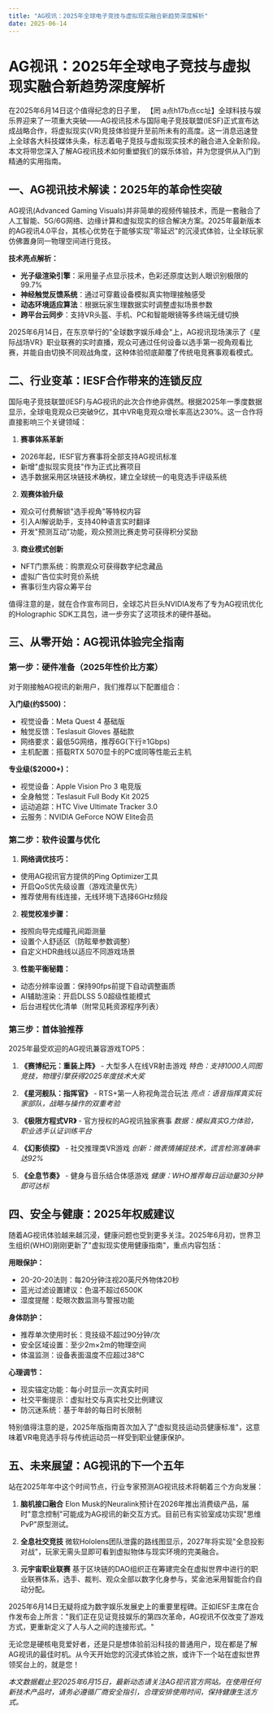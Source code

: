 ```yaml
---
title: "AG视讯：2025年全球电子竞技与虚拟现实融合新趋势深度解析"
date: 2025-06-14
---
```

# AG视讯：2025年全球电子竞技与虚拟现实融合新趋势深度解析

在2025年6月14日这个值得纪念的日子里， 【罔 a点h17b点cc址】全球科技与娱乐界迎来了一项重大突破——AG视讯技术与国际电子竞技联盟(IESF)正式宣布达成战略合作，将虚拟现实(VR)竞技体验提升至前所未有的高度。这一消息迅速登上全球各大科技媒体头条，标志着电子竞技与虚拟现实技术的融合进入全新阶段。本文将带您深入了解AG视讯技术如何重塑我们的娱乐体验，并为您提供从入门到精通的实用指南。

## 一、AG视讯技术解读：2025年的革命性突破

AG视讯(Advanced Gaming Visuals)并非简单的视频传输技术，而是一套融合了人工智能、5G/6G网络、边缘计算和虚拟现实的综合解决方案。2025年最新版本的AG视讯4.0平台，其核心优势在于能够实现"零延迟"的沉浸式体验，让全球玩家仿佛置身同一物理空间进行竞技。

**技术亮点解析：**
- **光子级渲染引擎**：采用量子点显示技术，色彩还原度达到人眼识别极限的99.7%
- **神经触觉反馈系统**：通过可穿戴设备模拟真实物理接触感受
- **动态环境适应算法**：根据玩家生理数据实时调整虚拟场景参数
- **跨平台云同步**：支持VR头盔、手机、PC和智能眼镜等多终端无缝切换

2025年6月14日，在东京举行的"全球数字娱乐峰会"上，AG视讯现场演示了《星际战场VR》职业联赛的实时直播，观众可通过任何设备以选手第一视角观看比赛，并能自由切换不同观战角度，这种体验彻底颠覆了传统电竞赛事观看模式。

## 二、行业变革：IESF合作带来的连锁反应

国际电子竞技联盟(IESF)与AG视讯的此次合作绝非偶然。根据2025年一季度数据显示，全球电竞观众已突破9亿，其中VR电竞观众增长率高达230%。这一合作将直接影响三个关键领域：

1. **赛事体系革新**
- 2026年起，IESF官方赛事将全部支持AG视讯标准
- 新增"虚拟现实竞技"作为正式比赛项目
- 选手数据采用区块链技术确权，建立全球统一的电竞选手评级系统

2. **观赛体验升级**
- 观众可付费解锁"选手视角"等特权内容
- 引入AI解说助手，支持40种语言实时翻译
- 开发"预测互动"功能，观众预测比赛走势可获得积分奖励

3. **商业模式创新**
- NFT门票系统：购票观众可获得数字纪念藏品
- 虚拟广告位实时竞价系统
- 赛事衍生内容众筹平台

值得注意的是，就在合作宣布同日，全球芯片巨头NVIDIA发布了专为AG视讯优化的Holographic SDK工具包，进一步夯实了这项技术的硬件基础。

## 三、从零开始：AG视讯体验完全指南

### 第一步：硬件准备（2025年性价比方案）

对于刚接触AG视讯的新用户，我们推荐以下配置组合：

**入门级(约$500)：**
- 视觉设备：Meta Quest 4 基础版
- 触觉反馈：Teslasuit Gloves 基础款
- 网络要求：最低5G网络，推荐6G(下行≥1Gbps)
- 主机配置：搭载RTX 5070显卡的PC或同等性能云主机

**专业级($2000+)：**
- 视觉设备：Apple Vision Pro 3 电竞版
- 全身触觉：Teslasuit Full Body Kit 2025
- 运动追踪：HTC Vive Ultimate Tracker 3.0
- 云服务：NVIDIA GeForce NOW Elite会员

### 第二步：软件设置与优化

1. **网络调优技巧：**
- 使用AG视讯官方提供的Ping Optimizer工具
- 开启QoS优先级设置（游戏流量优先）
- 推荐使用有线连接，无线环境下选择6GHz频段

2. **视觉校准步骤：**
- 按照向导完成瞳孔间距测量
- 设置个人舒适区（防眩晕参数调整）
- 自定义HDR曲线以适应不同游戏场景

3. **性能平衡秘籍：**
- 动态分辨率设置：保持90fps前提下自动调整画质
- AI辅助渲染：开启DLSS 5.0超级性能模式
- 后台进程优化清单（附常见耗资源程序列表）

### 第三步：首体验推荐

2025年最受欢迎的AG视讯兼容游戏TOP5：

1. **《赛博纪元：重装上阵》** - 大型多人在线VR射击游戏
   *特色：支持1000人同图竞技，物理引擎获得2025年度技术大奖*

2. **《星河舰队：指挥官》** - RTS+第一人称视角混合玩法
   *亮点：语音指挥真实玩家部队，战略与操作的双重考验*

3. **《极限方程式VR》** - 官方授权的AG视讯独家赛事
   *数据：模拟真实G力体验，职业选手认证训练平台*

4. **《幻影侦探》** - 社交推理类VR游戏
   *创新：微表情捕捉技术，谎言检测准确率达92%*

5. **《全息节奏》** - 健身与音乐结合体感游戏
   *健康：WHO推荐每日运动量30分钟即可达标*

## 四、安全与健康：2025年权威建议

随着AG视讯体验越来越沉浸，健康问题也受到更多关注。2025年6月初，世界卫生组织(WHO)刚刚更新了"虚拟现实使用健康指南"，重点内容包括：

**用眼保护：**
- 20-20-20法则：每20分钟注视20英尺外物体20秒
- 蓝光过滤设置建议：色温不超过6500K
- 湿度提醒：眨眼次数监测与警报功能

**身体防护：**
- 推荐单次使用时长：竞技级不超过90分钟/次
- 安全区域设置：至少2m×2m的物理空间
- 体温监测：设备表面温度不应超过38℃

**心理调节：**
- 现实锚定功能：每小时显示一次真实时间
- 社交平衡提示：虚拟社交与真实社交比例建议
- 防沉迷系统：基于年龄的每日时长限制

特别值得注意的是，2025年版指南首次加入了"虚拟竞技运动员健康标准"，这意味着VR电竞选手将与传统运动员一样受到职业健康保护。

## 五、未来展望：AG视讯的下一个五年

站在2025年年中这个时间节点，行业专家预测AG视讯技术将朝着三个方向发展：

1. **脑机接口融合**
   Elon Musk的Neuralink预计在2026年推出消费级产品，届时"意念控制"可能成为AG视讯的新交互方式。目前已有实验室成功实现"思维PvP"原型测试。

2. **全息社交竞技**
   微软Hololens团队泄露的路线图显示，2027年将实现"全息投影对战"，玩家无需头显即可看到虚拟物体与现实环境的完美融合。

3. **元宇宙职业联赛**
   基于区块链的DAO组织正在筹建完全在虚拟世界中进行的职业联赛体系，选手、裁判、观众全部以数字化身参与，奖金池采用智能合约自动分配。

2025年6月14日无疑将成为数字娱乐发展史上的重要里程碑。正如IESF主席在合作发布会上所言："我们正在见证竞技娱乐的第四次革命，AG视讯不仅改变了游戏方式，更重新定义了人与人之间的连接形式。"

无论您是硬核电竞爱好者，还是只是想体验前沿科技的普通用户，现在都是了解AG视讯的最佳时机。从今天开始您的沉浸式体验之旅，或许下一个站在虚拟世界领奖台上的，就是您！

*本文数据截止至2025年6月15日，最新动态请关注AG视讯官方网站。在使用任何新技术产品时，请务必遵循厂商安全指引，合理安排使用时间，保持健康生活方式。*
